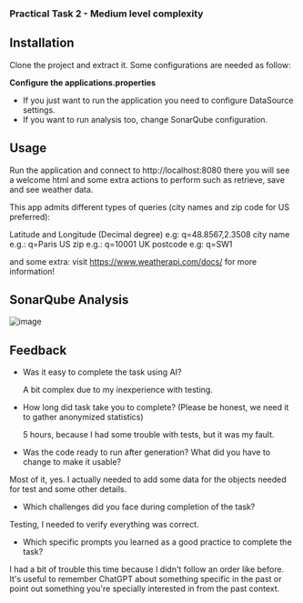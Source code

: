 ### Practical Task 2 - Medium level complexity

## Installation

Clone the project and extract it. Some configurations are needed as follow:

**Configure the applications.properties**
   - If you just want to run the application you need to configure DataSource settings.
   - If you want to run analysis too, change SonarQube configuration.

## Usage

Run the application and connect to http://localhost:8080 there you will see 
a welcome html and some extra actions to perform such as retrieve, save and see weather data.

This app admits different types of queries (city names and zip code for US preferred):

Latitude and Longitude (Decimal degree) e.g: q=48.8567,2.3508
city name e.g.: q=Paris
US zip e.g.: q=10001
UK postcode e.g: q=SW1

and some extra: visit https://www.weatherapi.com/docs/ for more information!

## SonarQube Analysis

![image](https://github.com/PechMivan/Practical-Task-2/assets/97990963/343bdecd-99f4-45d4-bece-da0f2d5a84c4)

## Feedback

- Was it easy to complete the task using AI?

  A bit complex due to my inexperience with testing.
  
- How long did task take you to complete? (Please be honest, we need it to gather anonymized statistics)

  5 hours, because I had some trouble with tests, but it was my fault.
  
- Was the code ready to run after generation? What did you have to change to make it usable?

 Most of it, yes. I actually needed to add some data for the objects needed for test and some other details.
  
- Which challenges did you face during completion of the task?

Testing, I needed to verify everything was correct.

- Which specific prompts you learned as a good practice to complete the task?

I had a bit of trouble this time because I didn't follow an order like before. It's useful to remember ChatGPT about
something specific in the past or point out something you're specially interested in from the past context.
   
